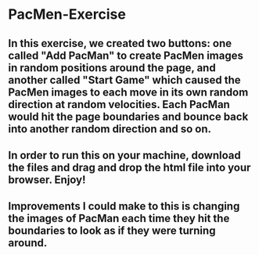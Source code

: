 # PacMen-Exercise
## In this exercise, we created two buttons: one called "Add PacMan" to create PacMen images in random positions around the page, and another called "Start Game" which caused the PacMen images to each move in its own random direction at random velocities. Each PacMan would hit the page boundaries and bounce back into another random direction and so on.
## In order to run this on your machine, download the files and drag and drop the html file into your browser. Enjoy!
## Improvements I could make to this is changing the images of PacMan each time they hit the boundaries to look as if they were turning around.
